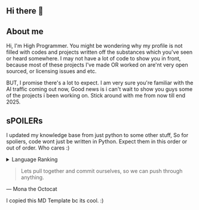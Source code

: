 ## Hi there 👋

<!--
**WHITEH0ST/WHITEH0ST** is a ✨ _special_ ✨ repository because its `README.md` (this file) appears on your GitHub profile.

Here are some ideas to get you started:

- 🔭 I’m currently working on ...
- 🌱 I’m currently learning ...
- 👯 I’m looking to collaborate on ...
- 🤔 I’m looking for help with ...
- 💬 Ask me about ...
- 📫 How to reach me: ...
- 😄 Pronouns: ...
- ⚡ Fun fact: ...
-->

## About me

Hi, I'm High Programmer. You might be wondering why my profile is not filled with codes and projects written off the substances which you've seen or heard somewhere. I may not have a lot of code to show you in front, because most of these projects I've made OR worked on are'nt  very open sourced, or licensing issues and etc. 

BUT, I promise there's a lot to expect. I am very sure you're familiar with the AI traffic coming out now, Good news is i can't wait to show you guys some of the projects i been working on. Stick around with me from now till end 2025.

## sPOILERs
I updated my knowledge base from just python to some other stuff, So for spoliers, code wont just be written in Python. Expect them in this order or out of order. Who cares :)

<details>
<summary>Language Ranking</summary>
| Rank |    Languages   |
|-----:|----------------|
|     1|     Python     |
|     2|    Javascript  |
|     3|      Rust      |
</details>

> Lets pull together and commit ourselves, so we can push through anything.

— Mona the Octocat


I copied this MD Template bc its cool. :)
